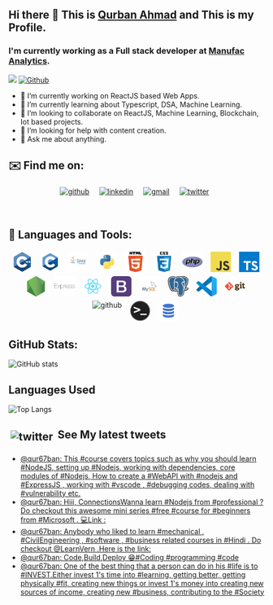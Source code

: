 ## Hi there 👋 This is [Qurban Ahmad](https://www.linkedin.com/in/qurban-ahmad-qur786) and This is my Profile.
### I'm currently working as a Full stack developer at [Manufac Analytics](https://www.linkedin.com/company/manufac-analytics).
![](https://visitor-badge.laobi.icu/badge?page_id=qur786.qur786) 
[![Github](https://img.shields.io/github/followers/qur786?label=Follow&style=social)](https://github.com/qur786)
<!--
**qur786/qur786** is a ✨ _special_ ✨ repository because its `README.md` (this file) appears on your GitHub profile.

Here are some ideas to get you started:
-->
- 🔭 I’m currently working on ReactJS based Web Apps.
- 🌱 I’m currently learning about Typescript, DSA, Machine Learning.
- 👯 I’m looking to collaborate on ReactJS, Machine Learning, Blockchain, Iot based projects.
- 🤔 I’m looking for help with content creation.
- 💬 Ask me about anything.

## ✉️ Find me on:


<p align="center">
<a href="https://github.com/qur786" target="_blank" rel="noopener noreferrer"> <img src="https://img.icons8.com/fluency/2x/github.png" alt="github" height="40" style="vertical-align:top; margin:4px"></a> &nbsp
<a href="https://www.linkedin.com/in/qurban-ahmad-qur786" target="_blank" rel="noopener noreferrer"> <img src="https://cdn-icons-png.flaticon.com/512/174/174857.png" alt="linkedin" height="40" style="vertical-align:top; margin:4px"></a> &nbsp
<a href="mailto:ahmad76qurban@gmail.com"> <img src="https://img.icons8.com/external-justicon-flat-justicon/2x/external-gmail-social-media-justicon-flat-justicon.png" alt="gmail" height="40" style="vertical-align:top; margin:4px"></a> &nbsp
<a href="https://twitter.com/qur67ban"> <img src="https://img.icons8.com/fluency/2x/twitter.png" alt="twitter" height="40" style="vertical-align:top; margin:4px"></a> &nbsp
</p>
<br />

## 🧰 Languages and Tools:
<p align="center">
<img src="https://raw.githubusercontent.com/github/explore/80688e429a7d4ef2fca1e82350fe8e3517d3494d/topics/cpp/cpp.png" alt="C++" height="40" style="vertical-align:top; margin:4px">&nbsp
<img src="https://raw.githubusercontent.com/github/explore/80688e429a7d4ef2fca1e82350fe8e3517d3494d/topics/c/c.png" alt="C" height="40" style="vertical-align:top; margin:4px">&nbsp
<img src="https://raw.githubusercontent.com/github/explore/80688e429a7d4ef2fca1e82350fe8e3517d3494d/topics/java/java.png" alt="Java" height="40" style="vertical-align:top; margin:4px">&nbsp
<img src="https://raw.githubusercontent.com/github/explore/80688e429a7d4ef2fca1e82350fe8e3517d3494d/topics/python/python.png" alt="Python" height="40" style="vertical-align:top; margin:4px">&nbsp
<img src="https://raw.githubusercontent.com/github/explore/80688e429a7d4ef2fca1e82350fe8e3517d3494d/topics/html/html.png" alt="HTML" height="40" style="vertical-align:top; margin:4px">&nbsp
<img src="https://raw.githubusercontent.com/github/explore/80688e429a7d4ef2fca1e82350fe8e3517d3494d/topics/css/css.png" alt="CSS" height="40" style="vertical-align:top; margin:4px">&nbsp
<img src="https://raw.githubusercontent.com/github/explore/80688e429a7d4ef2fca1e82350fe8e3517d3494d/topics/php/php.png" alt="PHP" height="40" style="vertical-align:top; margin:4px">&nbsp
<img src="https://raw.githubusercontent.com/github/explore/80688e429a7d4ef2fca1e82350fe8e3517d3494d/topics/javascript/javascript.png" alt="Javascript" height="40" style="vertical-align:top; margin:4px">&nbsp
<img src="https://raw.githubusercontent.com/github/explore/80688e429a7d4ef2fca1e82350fe8e3517d3494d/topics/typescript/typescript.png" alt="Typescript" height="40" style="vertical-align:top; margin:4px">&nbsp
<img src="https://raw.githubusercontent.com/github/explore/80688e429a7d4ef2fca1e82350fe8e3517d3494d/topics/nodejs/nodejs.png" alt="NodeJS" height="40" style="vertical-align:top; margin:4px">&nbsp
<img src="https://raw.githubusercontent.com/github/explore/80688e429a7d4ef2fca1e82350fe8e3517d3494d/topics/express/express.png" alt="ExpressJS" height="40" style="vertical-align:top; margin:4px">&nbsp
<img src="https://raw.githubusercontent.com/github/explore/80688e429a7d4ef2fca1e82350fe8e3517d3494d/topics/react/react.png" alt="ReactJS" height="40" style="vertical-align:top; margin:4px">&nbsp
<img src="https://raw.githubusercontent.com/github/explore/80688e429a7d4ef2fca1e82350fe8e3517d3494d/topics/bootstrap/bootstrap.png" alt="Bootstrap" height="40" style="vertical-align:top; margin:4px">&nbsp
<img src="https://raw.githubusercontent.com/github/explore/80688e429a7d4ef2fca1e82350fe8e3517d3494d/topics/mysql/mysql.png" alt="MySQL" height="40" style="vertical-align:top; margin:4px">&nbsp
<img src="https://raw.githubusercontent.com/github/explore/80688e429a7d4ef2fca1e82350fe8e3517d3494d/topics/postgresql/postgresql.png" alt="PostgreSQL" height="40" style="vertical-align:top; margin:4px">&nbsp
<img src="https://raw.githubusercontent.com/github/explore/80688e429a7d4ef2fca1e82350fe8e3517d3494d/topics/visual-studio-code/visual-studio-code.png" alt="VS Code" height="40" style="vertical-align:top; margin:4px">&nbsp
<img src="https://raw.githubusercontent.com/github/explore/80688e429a7d4ef2fca1e82350fe8e3517d3494d/topics/git/git.png" alt="Git" height="40" style="vertical-align:top; margin:4px">&nbsp
<img src="https://img.icons8.com/fluency/2x/github.png" alt="github" height="40" style="vertical-align:top; margin:4px">&nbsp
<img src="https://raw.githubusercontent.com/github/explore/80688e429a7d4ef2fca1e82350fe8e3517d3494d/topics/terminal/terminal.png" alt="Git" height="40" style="vertical-align:top; margin:4px">&nbsp
  <img src="https://raw.githubusercontent.com/github/explore/80688e429a7d4ef2fca1e82350fe8e3517d3494d/topics/sql/sql.png" alt="SQL" height="40" style="vertical-align:top; margin:4px">&nbsp
</p>

## GitHub Stats:
![GitHub stats](https://github-readme-stats.vercel.app/api?username=qur786&show_icons=true&theme=vue)
## Languages Used
![Top Langs](https://github-readme-stats.vercel.app/api/top-langs/?username=qur786&theme=vue)

## <img src="https://img.icons8.com/fluency/2x/twitter.png" alt="twitter" height="40" style="vertical-align:top; margin:4px"> See My latest tweets 
<!-- BLOG-POST-LIST:START -->
- [@qur67ban: This #course covers topics such as why you should learn #NodeJS, setting up #Nodejs, working with dependencies, core modules of #Nodejs, How to create a #WebAPI with #nodejs and #ExpressJS , working with #vscode , #debugging codes, dealing with #vulnerability etc.](https://twitter.com/qur67ban/status/1480217375878180872)
- [@qur67ban: Hiii, ConnectionsWanna learn #Nodejs from #professional ?Do checkout this awesome mini series #free #course for #beginners from #Microsoft . 💻Link :](https://twitter.com/qur67ban/status/1480217373789487107)
- [@qur67ban: Anybody who liked to learn #mechanical , #CivilEngineering , #software , #business related courses in #Hindi . Do checkout @LearnVern .Here is the link:](https://twitter.com/qur67ban/status/1478728172157882373)
- [@qur67ban: Code,Build,Deploy 😁#Coding #programming #code](https://twitter.com/qur67ban/status/1478211468063428610)
- [@qur67ban: One of the best thing that a person can do in his #life is to #INVEST.Either invest 1&#39;s time into #learning, getting better, getting physically #fit, creating new things or invest 1&#39;s money into creating new sources of income, creating new #business, contributing to the #Society](https://twitter.com/qur67ban/status/1478082016683823108)
<!-- BLOG-POST-LIST:END -->

